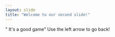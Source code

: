```yaml
---
layout: slide
title: "Welcome to our second slide!"
---
```

" It's a good game"
Use the left arrow to go back!
